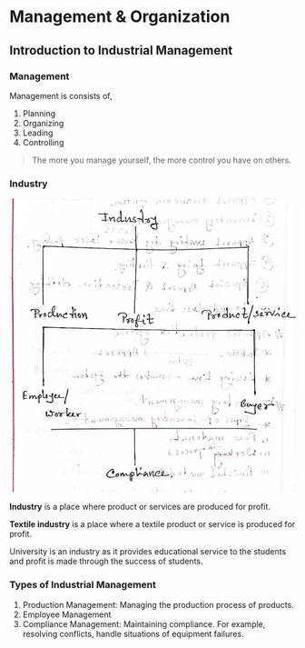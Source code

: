 # Management & Organization

## Introduction to Industrial Management

### Management

Management is consists of,

1. Planning
2. Organizing
3. Leading
4. Controlling

> The more you manage yourself, the more control you have on others.

### Industry

<p align="center">
<img src="img/2023-07-09-21-38-59.png" width="600" />
</p>

**Industry** is a place where product or services are produced for profit.

**Textile industry** is a place where a textile product or service is produced for profit.

University is an industry as it provides educational service to the students and profit is made through the success of students.

### Types of Industrial Management

1. Production Management: Managing the production process of products.
2. Employee Management
3. Compliance Management: Maintaining compliance. For example, resolving conflicts, handle situations of equipment failures.
